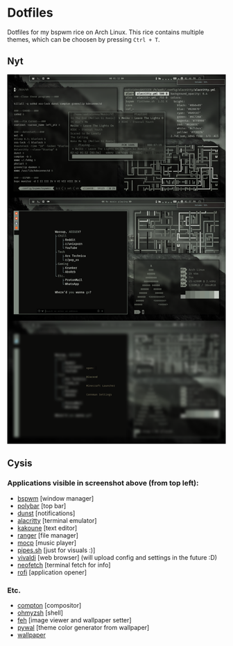 # Dotfiles
Dotfiles for my bspwm rice on Arch Linux. This rice contains multiple themes, which can be choosen by pressing `Ctrl + T`.

## Nyt
![nyt](https://github.com/mradigen/nyt/blob/main/Pictures/Screenshots/nyt.png?raw=true "nyt")

## Cysis

### Applications visible in screenshot above (from top left):

- [bspwm](https://github.com/baskerville/bspwm) [window manager]
- [polybar](https://github.com/polybar/polybar) [top bar]
- [dunst](https://github.com/dunst-project/dunst) [notifications]
- [alacritty](https://github.com/alacritty/alacritty) [terminal emulator]
- [kakoune](https://github.com/mawww/kakoune) [text editor]
- [ranger](https://github.com/ranger/ranger) [file manager]
- [mocp](https://github.com/jonsafari/mocp) [music player]
- [pipes.sh](https://github.com/pipeseroni/pipes.sh) [just for visuals :)]
- [vivaldi](https://github.com/mawww/kakoune) [web browser] (will upload config and settings in the future :D)
- [neofetch](https://github.com/dylanaraps/neofetch) [terminal fetch for info]
- [rofi](https://github.com/davatorium/rofi) [application opener]

### Etc.
- [compton](https://aur.archlinux.org/packages/picom-ibhagwan-git/) [compositor]
- [ohmyzsh](https://github.com/ohmyzsh/ohmyzsh) [shell]
- [feh](https://github.com/derf/feh) [image viewer and wallpaper setter]
- [pywal](https://github.com/dylanaraps/pywal) [theme color generator from wallpaper]
- [wallpaper](https://pixabay.com/photos/dreary-storm-mountains-drama-mood-4453740/)

